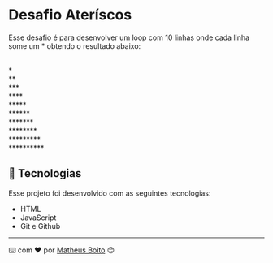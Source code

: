 
# Desafio Ateríscos

Esse desafio é para desenvolver um loop com 10 linhas onde cada linha some um * obtendo o resultado abaixo:

<br/>*
<br/>**
<br/>***
<br/>****
<br/>*****
<br/>******
<br/>*******
<br/>********
<br/>*********
<br/>**********

## 🚀 Tecnologias

Esse projeto foi desenvolvido com as seguintes tecnologias:

- HTML
- JavaScript
- Git e Github


---
⌨️ com ❤️ por [Matheus Boito](https://github.com/MaBoito/) 😊